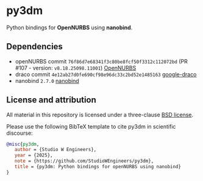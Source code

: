# py3dm
Python bindings for **OpenNURBS** using **nanobind**.

## Dependencies

- openNURBS commit `76f86d7e68341f3c80be8fcf50f3312c112072bd` (PR #107 - version: `v8.18.25098.11001`) [OpenNURBS](https://github.com/mcneel/opennurbs/pull/107)
- draco commit `4e12ab27d0fe690cf98e96dc33c2bd52e1485163` [google-draco](https://github.com/google/draco)
- nanobind `2.7.0` [nanobind](https://github.com/wjakob/nanobind)

## License and attribution

All material in this repository is licensed under a three-clause [BSD
license](LICENSE).

Please use the following BibTeX template to cite py3dm in scientific
discourse:

```bibtex
@misc{py3dm,
   author = {Studio W Engineers},
   year = {2025},
   note = {https://github.com/StudioWEngineers/py3dm},
   title = {py3dm: Python bindings for openNURBS using nanobind}
}
```
